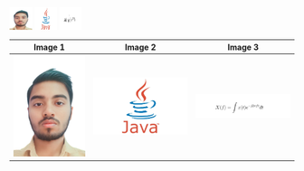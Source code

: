 <img src="https://github.com/Himanshu2ht/Anonymous/blob/main/passport%20size%20pic.jpg" alt="Image 1" style="width: 40px; height: 40px;">      <img src="https://github.com/Himanshu2ht/Anonymous/blob/main/java-hd-wallpaper-java-images.jpg" alt="Image 2" style="width: 40px; height: 40px;">         <img src="https://github.com/Himanshu2ht/Anonymous/blob/main/Screenshot%20(12).png" alt="Image 3" style="width: 40px; height: 40px;">

| Image 1 | Image 2 | Image 3 |
|---|---|---|
| ![Image 1](https://github.com/Himanshu2ht/Anonymous/blob/main/passport%20size%20pic.jpg) | ![Image 2](https://github.com/Himanshu2ht/Anonymous/blob/main/java-hd-wallpaper-java-images.jpg) | ![Image 3](https://github.com/Himanshu2ht/Anonymous/blob/main/Screenshot%20(12).png) |
